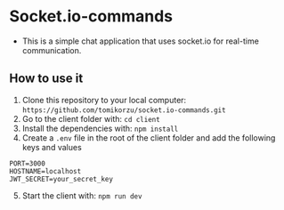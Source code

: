 # Socket.io-commands

- This is a simple chat application that uses socket.io for real-time communication.

## How to use it

1. Clone this repository to your local computer: `https://github.com/tomikorzu/socket.io-commands.git`
2. Go to the client folder with: `cd client`
3. Install the dependencies with: `npm install`
4. Create a `.env` file in the root of the client folder and add the following keys and values

```
PORT=3000
HOSTNAME=localhost
JWT_SECRET=your_secret_key
```

5. Start the client with: `npm run dev`
